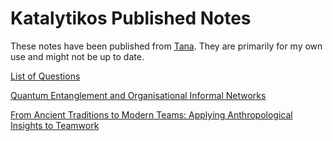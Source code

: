 # Katalytikos Published Notes

These notes have been published from [Tana](https://tana.inc). They are primarily for my own use and might not be up to date.

[List of Questions](https://tana.pub/EaP3QCjjoG__/list-of-question)

[Quantum Entanglement and Organisational Informal Networks](https://tana.pub/HEL6S5Qbm0eB/quantum-entanglement-and-organisational-informal-networks])

[From Ancient Traditions to Modern Teams: Applying Anthropological Insights to Teamwork](https://tana.pub/Rp3LvEyUPS_P/from-ancient-traditions-to-modern-teams-applying-anthropological-insights-to-teamwork)
